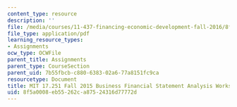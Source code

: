 ```yaml
---
content_type: resource
description: ''
file: /media/courses/11-437-financing-economic-development-fall-2016/8f5a0008eb55262ca87524316d77772d_MIT11_437F16_BusinessFinance.pdf
file_type: application/pdf
learning_resource_types:
- Assignments
ocw_type: OCWFile
parent_title: Assignments
parent_type: CourseSection
parent_uid: 7b55fbcb-c880-6383-02a6-77a8151fc9ca
resourcetype: Document
title: MIT 17.251 Fall 2015 Business Financial Statement Analysis Worksheet
uid: 8f5a0008-eb55-262c-a875-24316d77772d
---
```

